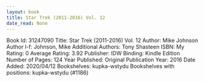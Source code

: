 ```yaml
---
layout: book
title: Star Trek (2011-2016) Vol. 12
date_read: None
---
```


Book Id: 31247090
Title: Star Trek (2011-2016) Vol. 12
Author: Mike Johnson
Author l-f: Johnson, Mike
Additional Authors: Tony Shasteen
ISBN: 
My Rating: 0
Average Rating: 3.92
Publisher: IDW
Binding: Kindle Edition
Number of Pages: 124
Year Published: 
Original Publication Year: 2016
Date Added: 2020/04/12
Bookshelves: kupka-wstydu
Bookshelves with positions: kupka-wstydu (#1186)

